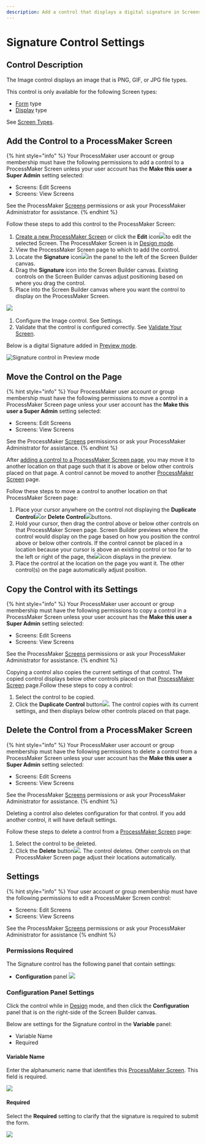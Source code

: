 ```yaml
---
description: Add a control that displays a digital signature in Screens.
---
```


# Signature Control Settings

## Control Description <a id="control-description"></a>

The Image control displays an image that is PNG, GIF, or JPG file types.

This control is only available for the following Screen types:

* ​[Form](https://processmaker.gitbook.io/processmaker/designing-processes/design-forms/screens-builder/types-for-screens#form) type
* ​[Display](https://processmaker.gitbook.io/processmaker/designing-processes/design-forms/screens-builder/types-for-screens#display) type

See [Screen Types](https://processmaker.gitbook.io/processmaker/designing-processes/design-forms/screens-builder/types-for-screens).

## Add the Control to a ProcessMaker Screen <a id="add-the-control-to-a-processmaker-screen"></a>

{% hint style="info" %}
Your ProcessMaker user account or group membership must have the following permissions to add a control to a ProcessMaker Screen unless your user account has the **Make this user a Super Admin** setting selected:

* Screens: Edit Screens
* Screens: View Screens

See the ProcessMaker [Screens](https://processmaker.gitbook.io/processmaker/processmaker-administration/permission-descriptions-for-users-and-groups#screens) permissions or ask your ProcessMaker Administrator for assistance.
{% endhint %}

Follow these steps to add this control to the ProcessMaker Screen:

1. ​[Create a new ProcessMaker Screen](https://processmaker.gitbook.io/processmaker/designing-processes/design-forms/manage-forms/create-a-new-form) or click the **Edit** icon![](../../../../.gitbook/assets/edit-icon_signature-control.png)to edit the selected Screen. The ProcessMaker Screen is in [Design mode](https://processmaker.gitbook.io/processmaker/designing-processes/design-forms/screens-builder/screens-builder-modes#editor-mode).
2. View the ProcessMaker Screen page to which to add the control.
3. Locate the **Signature** icon![](../../../../.gitbook/assets/signature-icon_signature-control.png)in the panel to the left of the Screen Builder canvas.
4. Drag the **Signature** icon into the Screen Builder canvas. Existing controls on the Screen Builder canvas adjust positioning based on where you drag the control.
5. Place into the Screen Builder canvas where you want the control to display on the ProcessMaker Screen.

​![](../../../../.gitbook/assets/signature-control_canvas.png)​

1. Configure the Image control. See Settings.
2. Validate that the control is configured correctly. See [Validate Your Screen](https://processmaker.gitbook.io/processmaker/designing-processes/design-forms/screens-builder/validate-your-screen#validate-a-processmaker-screen).

Below is a digital Signature added in [Preview mode](https://processmaker.gitbook.io/processmaker/designing-processes/design-forms/screens-builder/screens-builder-modes#preview-mode).

![Signature control in Preview mode](../../../../.gitbook/assets/signature_package_digital_signature_added.png)

## Move the Control on the Page <a id="move-the-control-on-the-page"></a>

{% hint style="info" %}
Your ProcessMaker user account or group membership must have the following permissions to move a control in a ProcessMaker Screen page unless your user account has the **Make this user a Super Admin** setting selected:

* Screens: Edit Screens
* Screens: View Screens

See the ProcessMaker [Screens](https://processmaker.gitbook.io/processmaker/processmaker-administration/permission-descriptions-for-users-and-groups#screens) permissions or ask your ProcessMaker Administrator for assistance.
{% endhint %}

After [adding a control to a ProcessMaker Screen page](https://processmaker.gitbook.io/processmaker/designing-processes/design-forms/screens-builder/control-descriptions/image-control-settings#add-the-control-to-a-processmaker-screen), you may move it to another location on that page such that it is above or below other controls placed on that page. A control cannot be moved to another [ProcessMaker Screen](https://processmaker.gitbook.io/processmaker/designing-processes/design-forms/what-is-a-form) page.

Follow these steps to move a control to another location on that ProcessMaker Screen page:

1. Place your cursor anywhere on the control not displaying the **Duplicate Control**![](https://firebasestorage.googleapis.com/v0/b/gitbook-28427.appspot.com/o/assets%2F-LJ0aNaVW1m7sNsxVJLV%2F-M35zYld_NqI8FJQk8tz%2F-M37LeBNJaLfGSAVqQo7%2FCopy%20Duplicate%20Control%20icon%20Screen%20Builder%20-%20Processes.png?alt=media&token=dec6e3a0-4b0b-4d5d-b259-5373a2a25873)or **Delete Control**![](https://firebasestorage.googleapis.com/v0/b/gitbook-28427.appspot.com/o/assets%2F-LJ0aNaVW1m7sNsxVJLV%2F-LiTLSD_I-KYRzB3QaSl%2F-L_wP8EGJDOrKWGh-eF1%2FDelete%20Screen%20control%20Screens%20Builder%20-%20Processes.png?alt=media&token=c261578d-58ba-4708-9552-bbdd1e399a63)buttons.
2. Hold your cursor, then drag the control above or below other controls on that ProcessMaker Screen page. Screen Builder previews where the control would display on the page based on how you position the control above or below other controls. If the control cannot be placed in a location because your cursor is above an existing control or too far to the left or right of the page, the![](https://firebasestorage.googleapis.com/v0/b/gitbook-28427.appspot.com/o/assets%2F-LJ0aNaVW1m7sNsxVJLV%2F-M35zYld_NqI8FJQk8tz%2F-M37HdbPBJoHCyRvRbzr%2FMovement%20not%20allowed%20icon%20Screen%20Builder%20-%20Processes.png?alt=media&token=2402c1f9-e986-4051-a29c-015d3aa52dd7)icon displays in the preview.
3. Place the control at the location on the page you want it. The other control\(s\) on the page automatically adjust position.

## Copy the Control with its Settings <a id="copy-the-control-with-its-settings"></a>

{% hint style="info" %}
Your ProcessMaker user account or group membership must have the following permissions to copy a control in a ProcessMaker Screen unless your user account has the **Make this user a Super Admin** setting selected:

* Screens: Edit Screens
* Screens: View Screens

See the ProcessMaker [Screens](https://processmaker.gitbook.io/processmaker/processmaker-administration/permission-descriptions-for-users-and-groups#screens) permissions or ask your ProcessMaker Administrator for assistance.
{% endhint %}

Copying a control also copies the current settings of that control. The copied control displays below other controls placed on that [ProcessMaker Screen](https://processmaker.gitbook.io/processmaker/designing-processes/design-forms/what-is-a-form) page.Follow these steps to copy a control:

1. Select the control to be copied.
2. Click the **Duplicate Control** button![](https://firebasestorage.googleapis.com/v0/b/gitbook-28427.appspot.com/o/assets%2F-LJ0aNaVW1m7sNsxVJLV%2F-M35zYld_NqI8FJQk8tz%2F-M37LeBNJaLfGSAVqQo7%2FCopy%20Duplicate%20Control%20icon%20Screen%20Builder%20-%20Processes.png?alt=media&token=dec6e3a0-4b0b-4d5d-b259-5373a2a25873). The control copies with its current settings, and then displays below other controls placed on that page.

## Delete the Control from a ProcessMaker Screen <a id="delete-the-control-from-a-processmaker-screen"></a>

{% hint style="info" %}
Your ProcessMaker user account or group membership must have the following permissions to delete a control from a ProcessMaker Screen unless your user account has the **Make this user a Super Admin** setting selected:

* Screens: Edit Screens
* Screens: View Screens

See the ProcessMaker [Screens](https://processmaker.gitbook.io/processmaker/processmaker-administration/permission-descriptions-for-users-and-groups#screens) permissions or ask your ProcessMaker Administrator for assistance.
{% endhint %}

Deleting a control also deletes configuration for that control. If you add another control, it will have default settings.

Follow these steps to delete a control from a [ProcessMaker Screen](https://processmaker.gitbook.io/processmaker/designing-processes/design-forms/what-is-a-form) page:

1. Select the control to be deleted.
2. Click the **Delete** button![](https://firebasestorage.googleapis.com/v0/b/gitbook-28427.appspot.com/o/assets%2F-LJ0aNaVW1m7sNsxVJLV%2F-LiTLSD_I-KYRzB3QaSl%2F-L_wP8EGJDOrKWGh-eF1%2FDelete%20Screen%20control%20Screens%20Builder%20-%20Processes.png?alt=media&token=c261578d-58ba-4708-9552-bbdd1e399a63). The control deletes. Other controls on that ProcessMaker Screen page adjust their locations automatically.

## Settings <a id="settings"></a>

{% hint style="info" %}
Your user account or group membership must have the following permissions to edit a ProcessMaker Screen control:

* Screens: Edit Screens
* Screens: View Screens

See the ProcessMaker [Screens](https://processmaker.gitbook.io/processmaker/processmaker-administration/permission-descriptions-for-users-and-groups#screens) permissions or ask your ProcessMaker Administrator for assistance
{% endhint %}

### Permissions Required <a id="permissions-required"></a>

The Signature control has the following panel that contain settings:

* **​Configuration** panel ![](../../../../.gitbook/assets/image%20%289%29.png) 

### Configuration Panel Settings <a id="configuration-panel-settings"></a>

Click the control while in [Design](https://processmaker.gitbook.io/processmaker/designing-processes/design-forms/screens-builder/screens-builder-modes#design-mode) mode, and then click the **Configuration** panel that is on the right-side of the Screen Builder canvas.

Below are settings for the Signature control in the **Variable** panel:

* ​Variable Name
* ​Required

#### Variable Name <a id="name"></a>

Enter the alphanumeric name that identifies this [ProcessMaker Screen](https://processmaker.gitbook.io/processmaker/designing-processes/design-forms/what-is-a-form). This field is required.

 ![](../../../../.gitbook/assets/variable-name_signature-control.png)

#### Required <a id="upload"></a>

Select the **Required** setting to clarify that the signature is required to submit the form.

  ![](../../../../.gitbook/assets/required_signature-control.png)






